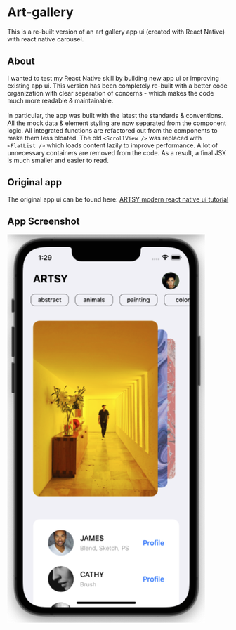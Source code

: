 # Art-gallery
This is a re-built version of an art gallery app ui (created with React Native) with react native carousel.

## About
I wanted to test my React Native skill by building new app ui or improving existing app ui. This version has been completely re-built with a better code organization with clear separation of concerns - which makes the code much more readable & maintainable.
<br /><br />
In particular, the app was built with the latest the standards & conventions. All the mock data & element styling are now separated from the component logic. All integrated functions are refactored out from the components to make them less bloated. The old `<ScrollView />` was replaced with `<FlatList />` which loads content lazily to improve performance. A lot of unnecessary containers are removed from the code. As a result, a final JSX is much smaller and easier to read.

## Original app
The original app ui can be found here: [ARTSY modern react native ui tutorial
](https://github.com/arkhan13/artsy)


## App Screenshot
<img src="https://github.com/QuangTran304/Art-gallery/blob/master/Screen%20Shot%202022-01-09%20at%201.29.37%20PM.png" width="450" />
